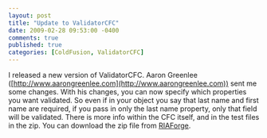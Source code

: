 ```yaml
---
layout: post
title: "Update to ValidatorCFC"
date: 2009-02-28 09:53:00 -0400
comments: true
published: true
categories: [ColdFusion, ValidatorCFC]
---
```


I released a new version of ValidatorCFC.  Aaron Greenlee ([http://www.aarongreenlee.com](http://www.aarongreenlee.com)) sent me some changes.  With his changes, you can now specify which properties you want validated.  So even if in your object you say that last name and first name are required, if you pass in only the last name property, only that field will be validated.  There is more info within the CFC itself, and in the test files in the zip.  You can download the zip file from [RIAForge](http://validatorcfc.riaforge.org/).